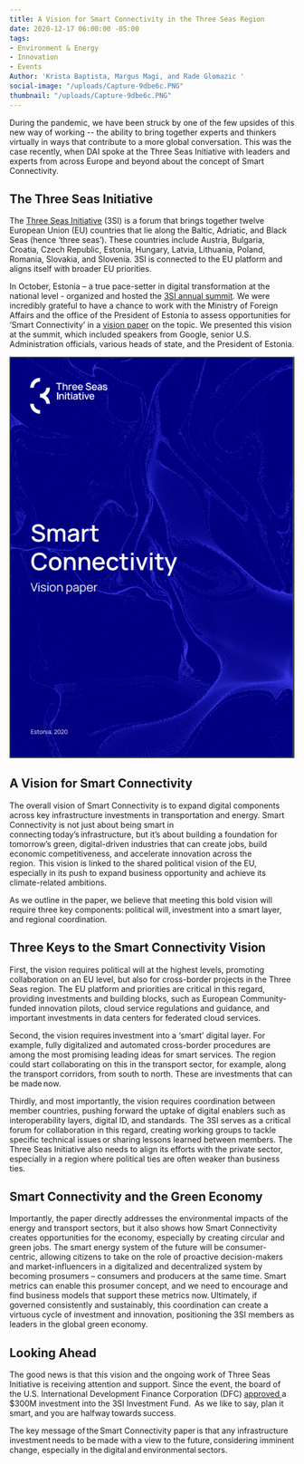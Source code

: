 ```yaml
---
title: A Vision for Smart Connectivity in the Three Seas Region
date: 2020-12-17 06:00:00 -05:00
tags:
- Environment & Energy
- Innovation
- Events
Author: 'Krista Baptista, Margus Magi, and Rade Glomazic '
social-image: "/uploads/Capture-9dbe6c.PNG"
thumbnail: "/uploads/Capture-9dbe6c.PNG"
---
```


During the pandemic, we have been struck by one of the few upsides of this new way of working -- the ability to bring together experts and thinkers virtually in ways that contribute to a more global conversation. This was the case recently, when DAI spoke at the Three Seas Initiative with leaders and experts from across Europe and beyond about the concept of Smart Connectivity.

<!--more-->

## The Three Seas Initiative

The [Three Seas Initiative](https://3seas.eu/) (3SI) is a forum that brings together twelve European Union (EU) countries that lie along the Baltic, Adriatic, and Black Seas (hence ‘three seas’). These countries include Austria, Bulgaria, Croatia, Czech Republic, Estonia, Hungary, Latvia, Lithuania, Poland, Romania, Slovakia, and Slovenia. 3SI is connected to the EU platform and aligns itself with broader EU priorities.

In October, Estonia – a true pace-setter in digital transformation at the national level - organized and hosted the [3SI annual summit](https://3seas.eu/event/three-seas-virtual-summit). We were incredibly grateful to have a chance to work with the Ministry of Foreign Affairs and the office of the President of Estonia to assess opportunities for ‘Smart Connectivity’ in a [vision paper](https://media.voog.com/0000/0046/4166/files/Smart_Connectivity.pdf) on the topic. We presented this vision at the summit, which included speakers from Google, senior U.S. Administration officials, various heads of state, and the President of Estonia.

![Capture-9dbe6c.PNG](/uploads/Capture-9dbe6c.PNG)

## A Vision for Smart Connectivity

The overall vision of Smart Connectivity is to expand digital components across key infrastructure investments in transportation and energy. Smart Connectivity is not just about being smart in connecting today’s infrastructure, but it’s about building a foundation for tomorrow’s green, digital-driven industries that can create jobs, build economic competitiveness, and accelerate innovation across the region.  This vision is linked to the shared political vision of the EU, especially in its push to expand business opportunity and achieve its climate-related ambitions.

As we outline in the paper, we believe that meeting this bold vision will require three key components: political will, investment into a smart layer, and regional coordination.

## Three Keys to the Smart Connectivity Vision

First, the vision requires political will at the highest levels, promoting collaboration on an EU level, but also for cross-border projects in the Three Seas region. The EU platform and priorities are critical in this regard, providing investments and building blocks, such as European Community-funded innovation pilots, cloud service regulations and guidance, and important investments in data centers for federated cloud services.

Second, the vision requires investment into a ‘smart’ digital layer. For example, fully digitalized and automated cross-border procedures are among the most promising leading ideas for smart services. The region could start collaborating on this in the transport sector, for example, along the transport corridors, from south to north. These are investments that can be made now.

Thirdly, and most importantly, the vision requires coordination between member countries, pushing forward the uptake of digital enablers such as interoperability layers, digital ID, and standards.  The 3SI serves as a critical forum for collaboration in this regard, creating working groups to tackle specific technical issues or sharing lessons learned between members. The Three Seas Initiative also needs to align its efforts with the private sector, especially in a region where political ties are often weaker than business ties.

## Smart Connectivity and the Green Economy

Importantly, the paper directly addresses the environmental impacts of the energy and transport sectors, but it also shows how Smart Connectivity creates opportunities for the economy, especially by creating circular and green jobs. The smart energy system of the future will be consumer-centric, allowing citizens to take on the role of proactive decision-makers and market-influencers in a digitalized and decentralized system by becoming prosumers – consumers and producers at the same time. Smart metrics can enable this prosumer concept, and we need to encourage and find business models that support these metrics now. Ultimately, if governed consistently and sustainably, this coordination can create a virtuous cycle of investment and innovation, positioning the 3SI members as leaders in the global green economy.

## Looking Ahead

The good news is that this vision and the ongoing work of Three Seas Initiative is receiving attention and support. Since the event, the board of the U.S. International Development Finance Corporation (DFC) [approved ](https://3seas.eu/media/news/usd300-million-for-the-three-seas-fund-by-dfc)a $300M investment into the 3SI Investment Fund.  As we like to say, plan it smart, and you are halfway towards success.

The key message of the Smart Connectivity paper is that any infrastructure investment needs to be made with a view to the future, considering imminent change, especially in the digital and environmental sectors.